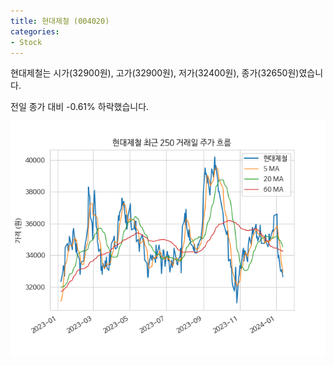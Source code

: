 ```yaml
---
title: 현대제철 (004020)
categories:
- Stock
---
```


현대제철는 시가(32900원), 고가(32900원), 저가(32400원), 종가(32650원)였습니다.

전일 종가 대비 -0.61% 하락했습니다.

<!-- more -->

![004020](/assets/images/stock/004020.png)